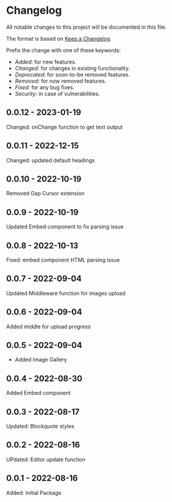 <!---

------ FOLLOW THESE WHILE ADDING AN ENTRY ------

** Add BREAKING keyword in bold for changes which could potentially break the component, eg: **BREAKING**.
** Enclose a prop name in double backticks, eg: `menuType`.
** Represent a version as second level heading and write the version number inside a square bracket, eg: ##  [3.3.2].

--->
# Changelog

All notable changes to this project will be documented in this file.

The format is based on [Keep a Changelog](https://keepachangelog.com/en/1.0.0/).

Prefix the change with one of these keywords:

- *Added*: for new features.
- *Changed*: for changes in existing functionality.
- *Deprecated*: for soon-to-be removed features.
- *Removed*: for now removed features.
- *Fixed*: for any bug fixes.
- *Security*: in case of vulnerabilities.

## 0.0.12 - 2023-01-19

Changed: onChange function to get text output

## 0.0.11 - 2022-12-15

Changed: updated default headings

## 0.0.10 - 2022-10-19

Removed Gap Cursor extension

## 0.0.9 - 2022-10-19

Updated Embed component to fix parsing issue

## 0.0.8 - 2022-10-13

Fixed: embed component HTML parsing issue

## 0.0.7 - 2022-09-04

Updated Middleware function for images upload

## 0.0.6 - 2022-09-04

Added middle for upload progress

## 0.0.5 - 2022-09-04

- Added Image Gallery

## 0.0.4 - 2022-08-30

Added Embed component

## 0.0.3 - 2022-08-17

Updated: Blockquote styles

## 0.0.2 - 2022-08-16

UPdated: Editor update function

## 0.0.1 - 2022-08-16

Added: Initial Package
